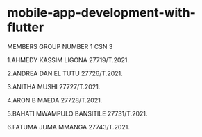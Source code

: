 # mobile-app-development-with-flutter

MEMBERS GROUP NUMBER 1 CSN 3

1.AHMEDY KASSIM LIGONA 27719/T.2021.

2.ANDREA DANIEL TUTU 27726/T.2021.

3.ANITHA MUSHI 27727/T.2021.

4.ARON B MAEDA 27728/T.2021.

5.BAHATI MWAMPULO BANSITILE 27731/T.2021.

6.FATUMA JUMA MMANGA 27743/T.2021.


